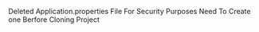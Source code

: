 Deleted Application.properties File For Security Purposes Need To Create one Berfore Cloning Project
